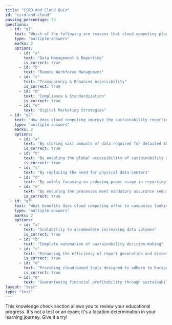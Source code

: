 ```yaml
---
title: "CSRD And Cloud Quiz"
id: "csrd-and-cloud"
passing_percentage: 70
questions:
  - id: "q1"
    text: "Which of the following are reasons that cloud computing plays a significant role in the context of the Corporate Sustainability Reporting Directive (CSRD)?"
    type: "multiple-answers"
    marks: 2
    options:
      - id: "a"
        text: "Data Management & Reporting"
        is_correct: true
      - id: "b"
        text: "Remote Workforce Management"
      - id: "c"
        text: "Transparency & Enhanced Accessibility"
        is_correct: true
      - id: "d"
        text: "Compliance & Standardization"
        is_correct: true
      - id: "e"
        text: "Digital Marketing Strategies"
  - id: "q2"
    text: "How does cloud computing improve the sustainability reporting process according to the CSRD requirements?"
    type: "multiple-answers"
    marks: 2
    options:
      - id: "a"
        text: "By storing vast amounts of data required for detailed ESG reporting"
        is_correct: true
      - id: "b"
        text: "By enabling the global accessibility of sustainability reports and data"
        is_correct: true
      - id: "c"
        text: "By replacing the need for physical data centers"
      - id: "d"
        text: "By solely focusing on reducing paper usage in reporting"
      - id: "e"
        text: "By ensuring the processes meet mandatory assurance requirements with auditable trails"
        is_correct: true
  - id: "q3"
    text: "What benefits does cloud computing offer to companies looking to comply with the CSRD?"
    type: "multiple-answers"
    marks: 2
    options:
      - id: "a"
        text: "Scalability to accommodate increasing data volumes"
        is_correct: true
      - id: "b"
        text: "Complete automation of sustainability decision-making"
      - id: "c"
        text: "Enhancing the efficiency of report generation and dissemination"
        is_correct: true
      - id: "d"
        text: "Providing cloud-based tools designed to adhere to European sustainability reporting standards"
        is_correct: true
      - id: "e"
        text: "Guaranteeing financial profitability through sustainability initiatives"
layout: "test"
type: "test"
---
```

This knowledge check section allows you to review your educational progress. It's not a test or an exam; it's a location determination in your learning journey. Give it a try!
